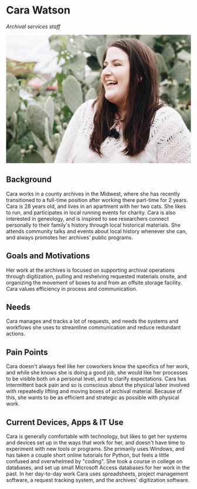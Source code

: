 # Cara Watson

_Archival services staff_

![persona image](img/cara-watson.jpg)

## Background

Cara works in a county archives in the Midwest, where she has recently transitioned to a full-time position after working there part-time for 2 years. Cara is 28 years old, and lives in an apartment with her two cats. She likes to run, and participates in local running events for charity. Cara is also interested in geneology, and is inspired to see researchers connect personally to their family's history through local historical materials. She attends community talks and events about local history whenever she can, and always promotes her archives' public programs.

## Goals and Motivations

Her work at the archives is focused on supporting archival operations through digitization, pulling and reshelving requested materials onsite, and organizing the movement of boxes to and from an offsite storage facility. Cara values efficiency in process and communication.  

## Needs

Cara manages and tracks a lot of requests, and needs the systems and workflows she uses to streamline communication and reduce redundant actions.

## Pain Points

Cara doesn't always feel like her coworkers know the specifics of her work, and while she knows she is doing a good job, she would like her processes to be visible both on a personal level, and to clarify expectations. Cara has intermittent back pain and so is conscious about the physical labor involved with repeatedly lifting and moving boxes of archival material. Because of this, she wants to be as efficient and strategic as possible with physical work.

## Current Devices, Apps & IT Use

Cara is generally comfortable with technology, but likes to get her systems and devices set up in the ways that work for her, and doesn't have time to experiment with new tools or programs. She primarily uses Windows, and has taken a couple short online tutorials for Python, but feels a little confused and overwhelmed by "coding". She took a course in college on databases, and set up small Microsoft Access databases for her work in the past. In her day-to-day work Cara uses spreadsheets, project management software, a request tracking system, and the archives' digitization software.
